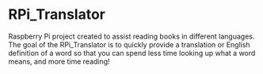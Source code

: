 # RPi_Translator
Raspberry Pi project created to assist reading books in different languages. The goal of the RPi_Translator is to quickly provide a translation or English definition of a word so that you can spend less time looking up what a word means, and more time reading! 

